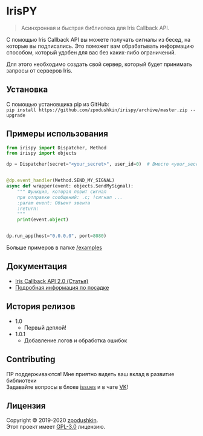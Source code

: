 # IrisPY
> Асинхронная и быстрая библиотека для Iris Callback API.

С помощью Iris Callback API вы можете получать сигналы из бесед, на которые вы подписались. Это поможет вам обрабатывать информацию способом, который удобен для вас без каких-либо ограничений.

Для этого необходимо создать свой сервер, который будет принимать запросы от серверов Iris.

## Установка

С помощью установщика pip из GitHub:
<br/>`pip install https://github.com/zpodushkin/irispy/archive/master.zip --upgrade`

## Примеры использования

```python
from irispy import Dispatcher, Method
from irispy import objects

dp = Dispatcher(secret="<your_secret>", user_id=0)  # Вместо <your_secret> и 0 подставляем свои значения


@dp.event_handler(Method.SEND_MY_SIGNAL)
async def wrapper(event: objects.SendMySignal):
    """ Функция, которая ловит сигнал
    при отправке сообщений: .с; !сигнал ...
    :param event: Объект эвента
    :return:
    """
    print(event.object)


dp.run_app(host="0.0.0.0", port=8080)
```

Больше примеров в папке [/examples](./examples)

## Документация

* [Iris Callback API 2.0 (Статья)](https://vk.com/@iris_cm-api2)
* [Подробная информация по посадке](https://vk.com/@llordrall-chat-faq)

## История релизов

* 1.0
    * Первый деплой!
* 1.0.1
    * Добавление логов и обработка ошибок

## Contributing

ПР поддерживаются! Мне приятно видеть ваш вклад в развитие библиотеки
<br/>Задавайте вопросы в блоке [issues](https://github.com/zpodushkin/irispy/issues) и в чате [VK](https://vk.cc/ardXwL)!

## Лицензия

Copyright © 2019-2020 [zpodushkin](https://github.com/zpodushkin).  
Этот проект имеет [GPL-3.0](./LICENSE.txt) лицензию.
